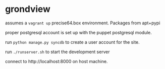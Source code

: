 grondview
=========

assumes a `vagrant up` precise64.box environment. Packages from apt+pypi

proper postgresql account is set up with the puppet postgresql module.

run `python manage.py syncdb` to create a user account for the site.

run `./runserver.sh` to start the development server

connect to http://localhost:8000 on host machine.
